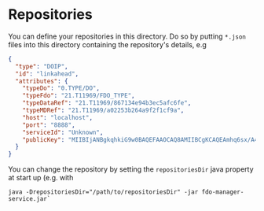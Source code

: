 # Repositories

You can define your repositories in this directory. Do so by putting `*.json`
files into this directory containing the repository's details, e.g

```json
{
  "type": "DOIP",
  "id": "linkahead",
  "attributes": {
    "typeDo": "0.TYPE/DO",
    "typeFdo": "21.T11969/FDO_TYPE",
    "typeDataRef": "21.T11969/867134e94b3ec5afc6fe",
    "typeMDRef": "21.T11969/a02253b264a9f2f1cf9a",
    "host": "localhost",
    "port": "8888",
    "serviceId": "Unknown",
    "publicKey": "MIIBIjANBgkqhkiG9w0BAQEFAAOCAQ8AMIIBCgKCAQEAmhq6sx/A430Fd8YgOcL4coD2mmcIgh1UroTjY+Z87QadCKnDlTrat8wDGTH+MJzRorT+RyKv/2gEyxTO9R1Kp9ARkNWasWIh/gLuQkFxbTWAEKLzOnNnl9MP7Cupapm//Pi7u5O1KHPVZ2cMh0sYloHOM/i0RZ6/yBIBkhgz0S1UeHb4CNF7rPVxXwnCDK6WhWzhwp/SqSXyoQ7qnX6DunECuX0HJ9HJ0NbJqFRlXnA8U6EbOlfQWpaUFxzKGi6+DpQNeLKUAFhkrau5AnP93GagYG72uwGBLQpu1QxPyQSTfGpyCQHER9kqeI6Yg/WszsAXEEdlVgCj/IcKSqnk6QIDAQAB"
  }
}
```

You can change the repository by setting the `repositoriesDir` java property at
start up (e.g. with 

```shell
java -DrepositoriesDir="/path/to/repositoriesDir" -jar fdo-manager-service.jar`
```

